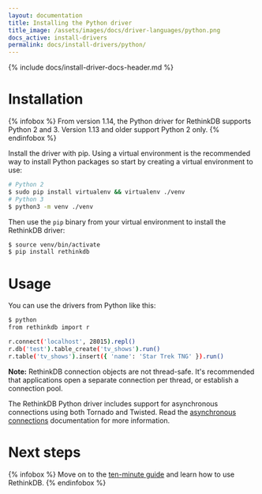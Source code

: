 ```yaml
---
layout: documentation
title: Installing the Python driver
title_image: /assets/images/docs/driver-languages/python.png
docs_active: install-drivers
permalink: docs/install-drivers/python/
---
```


{% include docs/install-driver-docs-header.md %}

# Installation #

{% infobox %}
From version 1.14, the Python driver for RethinkDB supports Python 2 and 3. Version 1.13 and older support Python 2 only.
{% endinfobox %}

Install the driver with pip. Using a virtual environment is the recommended way to install Python packages so start by
creating a virtual environment to use:

```bash
# Python 2
$ sudo pip install virtualenv && virtualenv ./venv
# Python 3
$ python3 -m venv ./venv
```

Then use the `pip` binary from your virtual environment to install the RethinkDB driver:

```bash
$ source venv/bin/activate
$ pip install rethinkdb
```

# Usage #

You can use the drivers from Python like this:

```bash
$ python
from rethinkdb import r

r.connect('localhost', 28015).repl()
r.db('test').table_create('tv_shows').run()
r.table('tv_shows').insert({ 'name': 'Star Trek TNG' }).run()
```

__Note:__ RethinkDB connection objects are not thread-safe. It's recommended that applications open a separate connection per thread, or establish a connection pool.

The RethinkDB Python driver includes support for asynchronous connections using both Tornado and Twisted. Read the [asynchronous connections][ac] documentation for more information.

[ac]: /docs/async-connections/#python-with-tornado-or-twisted

# Next steps #

{% infobox %}
Move on to the [ten-minute guide](/docs/guide/python/) and learn how to use RethinkDB.
{% endinfobox %}
